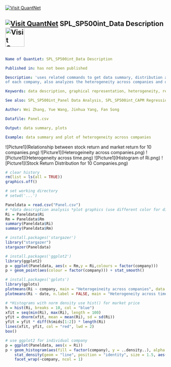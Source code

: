 [<img src="https://github.com/QuantLet/Styleguide-and-Validation-procedure/blob/master/pictures/banner.png" alt="Visit QuantNet">](http://quantlet.de/index.php?p=info)

## [<img src="https://github.com/QuantLet/Styleguide-and-Validation-procedure/blob/master/pictures/qloqo.png" alt="Visit QuantNet">](http://quantlet.de/) **SPL_SP500int_Data Description** [<img src="https://github.com/QuantLet/Styleguide-and-Validation-procedure/blob/master/pictures/QN2.png" width="60" alt="Visit QuantNet 2.0">](http://quantlet.de/d3/ia)

```yaml

Name of QuantLet: SPL_SP500int_Data Description

Published in: has not been published

Description: 'uses related commands to get data summary, distribution and variances for data 
of each company, also analyzes the heterogeneity across companies and over time.'

Keywords: data description, graphical representation, heterogeneity, return, plot

See also: SPL_SP500int_Panel Data Analysis, SPL_SP500int_CAPM Regression

Author: Wei Zhang, Yue Wang, Jinhua Yang, Fan Song

Datafile: Panel.csv

Output: data summary, plots

Example: data summary and plot of heterogeneity across companies

```
![Picture1](Relationship between stock return and market return for 10 companies.png)
![Picture1](Heterogeineity across companies.png)
![Picture1](Heterogeneity across time.png)
![Picture1](Histogram of Ri.png)
![Picture1](Stock Return Distribution for 10 Companies.png)

```r
# clear history
rm(list = ls(all = TRUE))
graphics.off()

# set working directory 
# setwd('...')

Paneldata = read.csv("Panel.csv")
# *data description analysis *plot graphics (use different color for different companies)
Ri = Paneldata$Ri
Rm = Paneldata$Rm
summary(Paneldata$Ri)
summary(Paneldata$Rm)

# install.packages('stargazer')
library("stargazer")
stargazer(Paneldata)

# install.packages('ggplot2')
library(ggplot2)
p = ggplot(Paneldata, aes(x = Rm,y = Ri,colours = factor(company)))
p + geom_point(aes(colour = factor(company))) + stat_smooth()

# install.packages('gplots')
library(gplots)
plotmeans(Ri ~ company, main = "Heterogeineity across companies", data = Paneldata)
plotmeans(Ri ~ date, n.label = FALSE, main = "Heterogeneity across time", data = Paneldata)

# *Histograms with norm density use hist() for market price
h = hist(Ri, breaks = 10, col = "blue")
xfit = seq(min(Ri), max(Ri), length = 100)
yfit = dnorm(xfit, mean = mean(Ri), sd = sd(Ri))
yfit = yfit * diff(h$mids[1:2]) * length(Ri)
lines(xfit, yfit, col = "red", lwd = 2)
box()

# use ggplot2 for individual company
p = ggplot(Paneldata, aes(x = Ri))
p + geom_histogram(aes(fill = factor(company), y = ..density..), alpha = 0.3, colour = "blue") + 
    stat_density(geom = "line", position = "identity", size = 1.5, aes(colour = factor(company))) + 
    facet_wrap(~company, ncol = 1)
```
